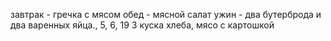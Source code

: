 завтрак - гречка с мясом
обед - мясной салат
ужин - два бутерброда и два варенных яйца., 5, 6, 19
3 куска хлеба, мясо с картошкой


